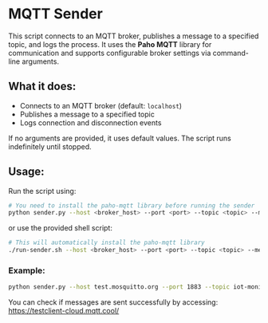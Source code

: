 # MQTT Sender

This script connects to an MQTT broker, publishes a message to a specified topic, and logs the process. It uses the **Paho MQTT** library for communication and supports configurable broker settings via command-line arguments.

## What it does:
- Connects to an MQTT broker (default: `localhost`)
- Publishes a message to a specified topic
- Logs connection and disconnection events

If no arguments are provided, it uses default values. The script runs indefinitely until stopped. 

## Usage:
Run the script using:
```bash
# You need to install the paho-mqtt library before running the sender
python sender.py --host <broker_host> --port <port> --topic <topic> --message <message>
```

or use the provided shell script:
```bash
# This will automatically install the paho-mqtt library
./run-sender.sh --host <broker_host> --port <port> --topic <topic> --message <message>
```

### Example:
```bash
python sender.py --host test.mosquitto.org --port 1883 --topic iot-monitoring-station --message "IoT Monitoring Station"
```

You can check if messages are sent successfully by accessing: https://testclient-cloud.mqtt.cool/